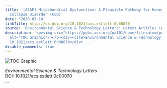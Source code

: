 ```yaml
---
title: '[ASAP] Mitochondrial Dysfunction: A Plausible Pathway for Honeybee Colony
  Collapse Disorder (CCD)'
date: '2020-02-18'
linkTitle: http://dx.doi.org/10.1021/acs.estlett.0c00070
source: 'Environmental Science & Technology Letters: Latest Articles (ACS Publications)'
description: '<p><img src="https://pubs.acs.org/na101/home/literatum/publisher/achs/journals/content/estlcu/0/estlcu.ahead-of-print/acs.estlett.0c00070/20200218/images/medium/ez0c00070_0003.gif"
  alt="TOC Graphic"/></p><div><cite>Environmental Science & Technology Letters</cite></div><div>DOI:
  10.1021/acs.estlett.0c00070</div> ...'
disable_comments: true
---
```

<p><img src="https://pubs.acs.org/na101/home/literatum/publisher/achs/journals/content/estlcu/0/estlcu.ahead-of-print/acs.estlett.0c00070/20200218/images/medium/ez0c00070_0003.gif" alt="TOC Graphic"/></p><div><cite>Environmental Science & Technology Letters</cite></div><div>DOI: 10.1021/acs.estlett.0c00070</div> ...
